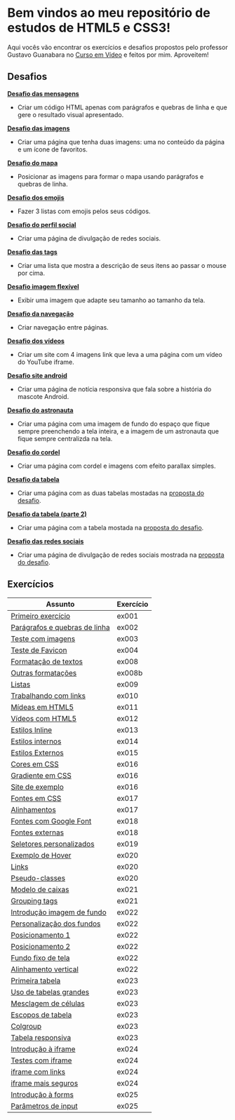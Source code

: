 # Bem vindos ao meu repositório de estudos de HTML5 e CSS3!
Aqui vocês vão encontrar os exercícios e desafios propostos pelo professor Gustavo Guanabara no [Curso em Vídeo](https://www.cursoemvideo.com/cursos/) e feitos por mim. Aproveitem!

## Desafios

**[Desafio das mensagens](https://devjonny4.github.io/html-css/Desafios/d001/)**
- Criar um código HTML apenas com parágrafos e quebras de linha e que gere o resultado visual apresentado.

**[Desafio das imagens](https://devjonny4.github.io/html-css/Desafios/d002/)**
- Criar uma página que tenha duas imagens: uma no conteúdo da página e um ícone de favoritos.

**[Desafio do mapa](https://devjonny4.github.io/html-css/Desafios/d003/)**
-  Posicionar as imagens para formar o mapa usando parágrafos e quebras de linha.

**[Desafio dos emojis](https://devjonny4.github.io/html-css/Desafios/d004/)**
- Fazer 3 listas com emojis pelos seus códigos.

**[Desafio do perfil social](https://devjonny4.github.io/html-css/Desafios/d005/)**
- Criar uma página de divulgação de redes sociais.

**[Desafio das tags](https://devjonny4.github.io/html-css/Desafios/d006/)**
- Criar uma lista que mostra a descrição de seus itens ao passar o mouse por cima.
   
**[Desafio imagem flexível](https://devjonny4.github.io/html-css/Desafios/d007/)**
- Exibir uma imagem que adapte seu tamanho ao tamanho da tela.

**[Desafio da navegação](https://devjonny4.github.io/html-css/Desafios/d008/)**
- Criar navegação entre páginas.

**[Desafio dos vídeos](https://devjonny4.github.io/html-css/Desafios/d009/)**
- Criar um site com 4 imagens link que leva a uma página com um vídeo do YouTube iframe.

**[Desafio site android](https://devjonny4.github.io/html-css/Desafios/d010/android.html)**
- Criar uma página de notícia responsiva que fala sobre a história do mascote Android.

**[Desafio do astronauta](https://devjonny4.github.io/html-css/Desafios/d011/)**
- Criar uma página com uma imagem de fundo do espaço que fique sempre preenchendo a tela inteira, e a imagem de um astronauta que fique sempre centralizda na tela.

**[Desafio do cordel](https://devjonny4.github.io/html-css/Desafios/d012/)**
- Criar uma página com cordel e imagens com efeito parallax simples.

**[Desafio da tabela](https://devjonny4.github.io/html-css/Desafios/d013/)**
- Criar uma página com as duas tabelas mostadas na [proposta do desafio](https://www.youtube.com/watch?v=MnznvoNuy-I&t=456s).

**[Desafio da tabela (parte 2)](https://devjonny4.github.io/html-css/Desafios/d014/)**
- Criar uma página com a tabela mostada na [proposta do desafio](https://www.youtube.com/watch?v=V2gVaqTSRmo).

**[Desafio das redes sociais](https://devjonny4.github.io/html-css/Desafios/d015/)**
- Criar uma página de divulgação de redes sociais mostrada na [proposta do desafio](https://www.youtube.com/watch?v=hPze5_OYqBw).

## Exercícios
| Assunto | Exercício  |
|--|--|
[Primeiro exercício](https://devjonny4.github.io/html-css/Exercícios/ex001/) | ex001
[Parágrafos e quebras de linha](https://devjonny4.github.io/html-css/Exercícios/ex002/) | ex002
[Teste com imagens](https://devjonny4.github.io/html-css/Exercícios/ex003/) | ex003
[Teste de Favicon](https://devjonny4.github.io/html-css/Exercícios/ex004/) | ex004
[Formatação de textos](https://devjonny4.github.io/html-css/Exercícios/ex008/) | ex008
[Outras formatações](https://devjonny4.github.io/html-css/Exercícios/ex008b/) | ex008b
[Listas](https://devjonny4.github.io/html-css/Exercícios/ex009/) | ex009
[Trabalhando com links](https://devjonny4.github.io/html-css/Exercícios/ex010/) | ex010
[Mídeas em HTML5](https://devjonny4.github.io/html-css/Exercícios/ex011/) | ex011
[Vídeos com HTML5](https://devjonny4.github.io/html-css/Exercícios/ex012/) | ex012
[Estilos Inline](https://devjonny4.github.io/html-css/Exercícios/ex013/) | ex013
[Estilos internos](https://devjonny4.github.io/html-css/Exercícios/ex014/) | ex014
[Estilos Externos](https://devjonny4.github.io/html-css/Exercícios/ex015/) | ex015
[Cores em CSS](https://devjonny4.github.io/html-css/Exercícios/ex016/cor01.html) | ex016
[Gradiente em CSS](https://devjonny4.github.io/html-css/Exercícios/ex016/cor02.html) | ex016
[Site de exemplo](https://devjonny4.github.io/html-css/Exercícios/ex016/cor03.html) | ex016
[Fontes em CSS](https://devjonny4.github.io/html-css/Exercícios/ex017/fonte01.html) | ex017
[Alinhamentos](https://devjonny4.github.io/html-css/Exercícios/ex017/fonte02.html) | ex017
[Fontes com Google Font](https://devjonny4.github.io/html-css/Exercícios/ex018/fonte01.html) | ex018
[Fontes externas](https://devjonny4.github.io/html-css/Exercícios/ex018/fonte02.html) | ex018
[Seletores personalizados](https://devjonny4.github.io/html-css/Exercícios/ex019/seletor01.html) | ex019
[Exemplo de Hover](https://devjonny4.github.io/html-css/Exercícios/ex020/hover.html) | ex020
[Links](https://devjonny4.github.io/html-css/Exercícios/ex020/links.html) | ex020
[Pseudo-classes](https://devjonny4.github.io/html-css/Exercícios/ex020/pseudoclasse.html) | ex020
[Modelo de caixas](https://devjonny4.github.io/html-css/Exercícios/ex021/caixa01.html) | ex021
[Grouping tags](https://devjonny4.github.io/html-css/Exercícios/ex021/caixa02.html) | ex021
[Introdução imagem de fundo](https://devjonny4.github.io/html-css/Exercícios/ex022/fundo001.html) | ex022
[Personalização dos fundos](https://devjonny4.github.io/html-css/Exercícios/ex022/fundo002.html) | ex022
[Posicionamento 1](https://devjonny4.github.io/html-css/Exercícios/ex022/fundo003.html) | ex022
[Posicionamento 2](https://devjonny4.github.io/html-css/Exercícios/ex022/fundo004.html) | ex022
[Fundo fixo de tela](https://devjonny4.github.io/html-css/Exercícios/ex022/fundo005.html) | ex022
[Alinhamento vertical](https://devjonny4.github.io/html-css/Exercícios/ex022/fundo006.html) | ex022
[Primeira tabela](https://devjonny4.github.io/html-css/Exercícios/ex023/tabela001.html) | ex023
[Uso de tabelas grandes](https://devjonny4.github.io/html-css/Exercícios/ex023/tabela002.html) | ex023
[Mesclagem de células](https://devjonny4.github.io/html-css/Exercícios/ex023/tabela003.html) | ex023
[Escopos de tabela](https://devjonny4.github.io/html-css/Exercícios/ex023/tabela004.html) | ex023
[Colgroup](https://devjonny4.github.io/html-css/Exercícios/ex023/tabela005.html) | ex023
[Tabela responsiva](https://devjonny4.github.io/html-css/Exercícios/ex023/tabela006.html) | ex023
[Introdução à iframe](https://devjonny4.github.io/html-css/Exercícios/ex024/iframe001.html) | ex024
[Testes com iframe](https://devjonny4.github.io/html-css/Exercícios/ex024/iframe002.html) | ex024
[iframe com links](https://devjonny4.github.io/html-css/Exercícios/ex024/iframe003.html) | ex024
[iframe mais seguros](https://devjonny4.github.io/html-css/Exercícios/ex024/iframe004.html) | ex024
[Introdução à forms](https://devjonny4.github.io/html-css/Exercícios/ex025/form001.html) | ex025
[Parâmetros de input](https://devjonny4.github.io/html-css/Exercícios/ex025/form002.html) | ex025